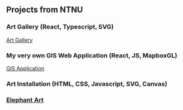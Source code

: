 ## Projects from NTNU

### Art Gallery (React, Typescript, SVG)
[Art Gallery](https://larseivind96.github.io/kunstutstilling)

### My very own GIS Web Application (React, JS, MapboxGL)
[GIS Application](https://larseivind96.github.io/myGIS)

### Art Installation (HTML, CSS, Javascript, SVG, Canvas)
### [Elephant Art](https://larseivind96.github.io/IT2810-webutvikling/Prosjekt1)
